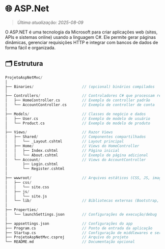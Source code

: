# 🌐 ASP.Net

> *Última atualização: 2025-08-09*

O ASP.NET é uma tecnologia da Microsoft para criar aplicações web (sites, APIs e sistemas online) usando a linguagem C#. Ele permite gerar páginas dinâmicas, gerenciar requisições HTTP e integrar com bancos de dados de forma fácil e organizada.

## 🗂️ Estrutura

```cpp
ProjetoAspNetMvc/
│
├── Binaries/                      // (opcional) binários compilados
│
├── Controllers/                   // Controladores C# que processam requisições
│   ├── HomeController.cs          // Exemplo de controller padrão
│   └── AccountController.cs       // Exemplo de controller de conta
│
├── Models/                        // Classes de negócio e dados
│   ├── User.cs                    // Exemplo de modelo de usuário
│   └── Product.cs                 // Exemplo de modelo de produto
│
├── Views/                         // Razor Views
│   ├── Shared/                    // Componentes compartilhados
│   │   └── _Layout.cshtml         // Layout principal
│   ├── Home/                      // Views do HomeController
│   │   ├── Index.cshtml           // Página inicial
│   │   └── About.cshtml           // Exemplo de página adicional
│   └── Account/                   // Views do AccountController
│       ├── Login.cshtml
│       └── Register.cshtml
│
├── wwwroot/                       // Arquivos estáticos (CSS, JS, imagens)
│   ├── css/
│   │   └── site.css
│   ├── js/
│   │   └── site.js
│   └── lib/                       // Bibliotecas externas (Bootstrap, jQuery, etc.)
│
├── Properties/
│   └── launchSettings.json        // Configurações de execução/debug
│
├── appsettings.json               // Configurações do app
├── Program.cs                     // Ponto de entrada da aplicação
├── Startup.cs                     // Configuração de middlewares e serviços (opcional em .NET 6+)
├── ProjetoAspNetMvc.csproj        // Arquivo do projeto
└── README.md                      // Documentação opcional
```
